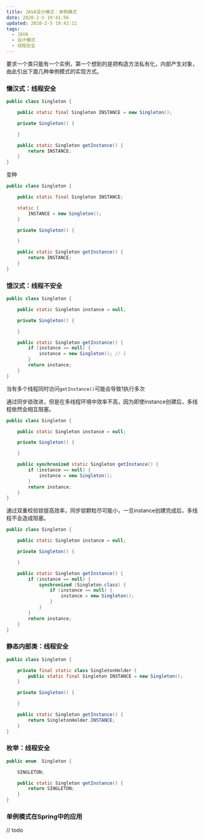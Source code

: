 ```yaml
---
title: JAVA设计模式：单例模式
date: 2020-2-5 19:41:56
updated: 2020-2-5 19:42:11
tags:
  - JAVA
  - 设计模式
  - 线程安全
---
```


要求一个类只能有一个实例，第一个想到的是把构造方法私有化，内部产生对象，由此引出下面几种单例模式的实现方式。

<!--more-->

### 懒汉式：线程安全

```java
public class Singleton {

    public static final Singleton INSTANCE = new Singleton();

    private Singleton() {

    }

    public static Singleton getInstance() {
        return INSTANCE;
    }
}
```

变种

```java
public class Singleton {

    public static final Singleton INSTANCE;

    static {
        INSTANCE = new Singleton();
    }

    private Singleton() {

    }

    public static Singleton getInstance() {
        return INSTANCE;
    }
}
```

### 饿汉式：线程不安全

```java
public class Singleton {

    public static Singleton instance = null;

    private Singleton() {

    }

    public static Singleton getInstance() {
        if (instance == null) {
            instance = new Singleton(); // 1
        }
        return instance;
    }
}
```

当有多个线程同时访问`getInstance()`可能会导致1执行多次

通过同步锁改进，但是在多线程环境中效率不高，因为即使instance创建后，多线程依然会相互阻塞。

```java
public class Singleton {

    public static Singleton instance = null;

    private Singleton() {

    }

    public synchronized static Singleton getInstance() {
        if (instance == null) {
            instance = new Singleton();
        }
        return instance;
    }
}
```

通过双重校验锁提高效率，同步锁颗粒尽可能小，一旦instance创建完成后，多线程不会造成阻塞。

```java
public class Singleton {

    public static Singleton instance = null;

    private Singleton() {

    }

    public static Singleton getInstance() {
        if (instance == null) {
            synchronized (Singleton.class) {
                if (instance == null) {
                    instance = new Singleton();
                }
            }
        }
        return instance;
    }
}
```

### 静态内部类：线程安全

```java
public class Singleton {

    private final static class SingletonHolder {
        public static final Singleton INSTANCE = new Singleton();
    }

    private Singleton() {

    }

    public static Singleton getInstance() {
        return SingletonHolder.INSTANCE;
    }
}
```

### 枚举：线程安全

```java
public enum  Singleton {

    SINGLETON;

    public static Singleton getInstance() {
        return SINGLETON;
    }
}
```

### 单例模式在Spring中的应用

// todo